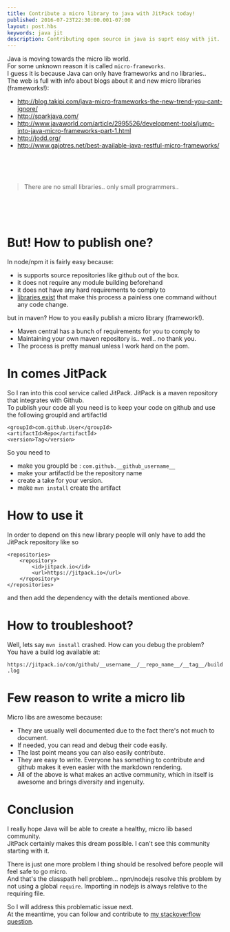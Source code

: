 ```yaml
---
title: Contribute a micro library to java with JitPack today! 
published: 2016-07-23T22:30:00.001-07:00
layout: post.hbs
keywords: java jit
description: Contributing open source in java is suprt easy with jit.  
---
```


Java is moving towards the micro lib world.  
For some unknown reason it is called `micro-frameworks`.   
I guess it is because Java can only have frameworks and no libraries..   
The web is full with info about blogs about it and new micro libraries (frameworks!): 

 - http://blog.takipi.com/java-micro-frameworks-the-new-trend-you-cant-ignore/
 - http://sparkjava.com/
 - http://www.javaworld.com/article/2995526/development-tools/jump-into-java-micro-frameworks-part-1.html
 - http://jodd.org/
 - http://www.gajotres.net/best-available-java-restful-micro-frameworks/

<br/> <br/> <br/> 

> There are no small libraries.. only small programmers..

<br/><br/><br/>

 
 

# But! How to publish one?
 
In node/npm it is fairly easy because: 

 - is supports source repositories like github out of the box. 
 - it does not require any module building beforehand
 - it does not have any hard requirements to comply to
 - [libraries exist](https://github.com/sindresorhus/np) that make this process a painless one command without any code change.  

 
but in maven? How to you easily publish a micro library (framework!).
 
 - Maven central has a bunch of requirements for you to comply to
 - Maintaining your own maven repository is.. well.. no thank you. 
 - The process is pretty manual unless I work hard on the pom. 
  
# In comes JitPack

So I ran into this cool service called JitPack. JitPack is a maven repository that integrates with Github.    
To publish your code all you need is to keep your code on github and use the following groupId and artifactId

```
<groupId>com.github.User</groupId>
<artifactId>Repo</artifactId>
<version>Tag</version>
```

So you need to 
 - make you groupId be : `com.github.__github_username__`
 - make your artifactId be the repository name
 - create a take for your version. 
 - make `mvn install` create the artifact
 
 
# How to use it
 
In order to depend on this new library people will only have to add the JitPack repository like so

```
<repositories>
    <repository>
        <id>jitpack.io</id>
        <url>https://jitpack.io</url>
    </repository>
</repositories>
```

and then add the dependency with the details mentioned above. 


# How to troubleshoot?

Well, lets say `mvn install` crashed. How can you debug the problem?   
You have a build log available at: 

`https://jitpack.io/com/github/__username__/__repo_name__/__tag__/build.log`

# Few reason to write a micro lib

Micro libs are awesome because: 

 - They are usually well documented due to the fact there's not much to document. 
 - If needed, you can read and debug their code easily. 
 - The last point means you can also easily contribute. 
 - They are easy to write. Everyone has something to contribute and github makes it even easier with the markdown rendering.
 - All of the above is what makes an active community, which in itself is awesome and brings diversity and ingenuity. 
 
# Conclusion 
 
I really hope Java will be able to create a healthy, micro lib based community.    
JitPack certainly makes this dream possible. I can't see this community starting with it.   

There is just one more problem I thing should be resolved before people will feel safe to go micro.   
And that's the classpath hell problem...
npm/nodejs resolve this problem by not using a global `require`. Importing in nodejs is always relative to the requiring file.  


So I will address this problematic issue next.   
At the meantime, you can follow and contribute to [my stackoverflow question](http://stackoverflow.com/questions/38477570/how-can-i-have-multiple-and-separated-classpaths-in-java). 
 
 

